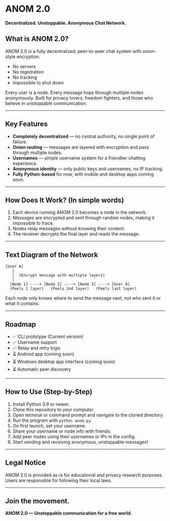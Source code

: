# ANOM 2.0
**Decentralized. Unstoppable. Anonymous Chat Network.**

## What is ANOM 2.0?
ANOM 2.0 is a fully decentralized, peer-to-peer chat system with onion-style encryption.
- No servers
- No registration
- No tracking
- Impossible to shut down

Every user is a node. Every message hops through multiple nodes anonymously.
Built for privacy lovers, freedom fighters, and those who believe in unstoppable communication.

---

## Key Features
- **Completely decentralized** — no central authority, no single point of failure.
- **Onion routing** — messages are layered with encryption and pass through multiple nodes.
- **Usernames** — simple username system for a friendlier chatting experience.
- **Anonymous identity** — only public keys and usernames, no IP tracking.
- **Fully Python-based** for now, with mobile and desktop apps coming soon.

---

## How Does It Work? (In simple words)
1. Each device running ANOM 2.0 becomes a node in the network.
2. Messages are encrypted and sent through random nodes, making it impossible to trace.
3. Nodes relay messages without knowing their content.
4. The receiver decrypts the final layer and reads the message.

---

## Text Diagram of the Network  
```
[User A]
   |
   |  (Encrypt message with multiple layers)
   |
  [Node 1] ----> [Node 2] ----> [Node 3] ----> [User B]
  (Peels 1 layer)   (Peels 2nd layer)   (Peels last layer)
```

Each node only knows where to send the message next, not who sent it or what it contains.

---

## Roadmap
- ✅ CLI prototype (Current version)
- ✅ Username support
- ✅ Relay and retry logic
- ⏳ Android app (coming soon)
- ⏳ Windows desktop app interface (coming soon)
- ⏳ Automatic peer discovery

---

## How to Use (Step-by-Step)
1. Install Python 3.9 or newer.
2. Clone this repository to your computer.
3. Open terminal or command prompt and navigate to the cloned directory.
4. Run the program with `python anom.py`.
5. On first launch, set your username.
6. Share your username or node info with friends.
7. Add peer nodes using their usernames or IPs in the config.
8. Start sending and receiving anonymous, unstoppable messages!

---

## Legal Notice
ANOM 2.0 is provided as-is for educational and privacy research purposes.  
Users are responsible for following their local laws.

---

## Join the movement.  
**ANOM 2.0 — Unstoppable communication for a free world.**

